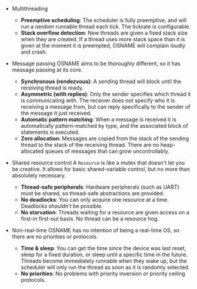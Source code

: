 

 - Multithreading
   - **Preemptive scheduling**: The scheduler is fully preemptive, and will run a *random* runnable thread each tick. The tickrate is configurable.
   - **Stack overflow detection**: New threads are given a fixed stack size when they are created. If a thread uses more stack space than it is given at the moment it is preempted, OSNAME will complain loudly and crash.

 - Message passing
   OSNAME aims to be thoroughly different, so it has message passing at its core.
   - **Synchronous (rendezvous)**: A sending thread will block until the receiving thread is ready.
   - **Asymmetric (with replies)**: Only the sender specifies which thread it is communicating with. The receiver does not specify who it is receiving a message from, but can reply specifically to the sender of the message it just received.
   - **Automatic pattern matching**: When a message is received it is automatically pattern-matched by type, and the associated block of statements is executed.
   - **Zero allocation**: Messages are copied from the stack of the sending thread to the stack of the receiving thread. There are no heap-allocated queues of messages that can grow uncontrollably.
 
 - Shared resource control
   A `Resource` is like a mutex that doesn't let you be creative. It allows for basic shared-variable control, but no more than absolutely necessary. 
   - **Thread-safe peripherals**: Hardware peripherals (such as UART) must be shared, so thread-safe abstractions are provided.
   - **No deadlocks**: You can only acquire one resource at a time. Deadlocks *shouldn't* be possible.
   - **No starvation**: Threads waiting for a resource are given access on a first-in first-out basis. No thread can be a resource hog.

 - Non-real-time
   OSNAME has no intention of being a real-time OS, so there are no priorities or protocols.
   - **Time & sleep**: You can get the time since the device was last reset, sleep for a fixed duration, or sleep until a specific time in the future. Threads become immediately runnable when they wake up, but the scheduler will only run the thread as soon as it is randomly selected.
   - **No priorities**: No problems with priority inversion or priority ceiling protocols.
   